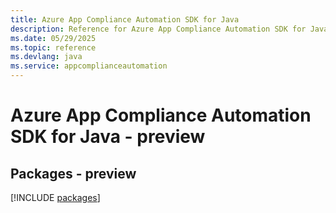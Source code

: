 ```yaml
---
title: Azure App Compliance Automation SDK for Java
description: Reference for Azure App Compliance Automation SDK for Java
ms.date: 05/29/2025
ms.topic: reference
ms.devlang: java
ms.service: appcomplianceautomation
---
```

# Azure App Compliance Automation SDK for Java - preview
## Packages - preview
[!INCLUDE [packages](app-compliance-automation-index.md)]
